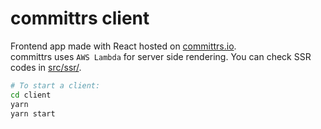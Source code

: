 # committrs client
Frontend app made with React hosted on [committrs.io](https://committrs.io).  
committrs uses `AWS Lambda` for server side rendering. You can check SSR codes in [src/ssr/](src/ssr). 

```sh
# To start a client:
cd client
yarn
yarn start
```

